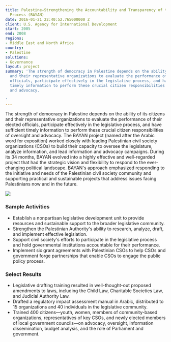 ```yaml
---
title: Palestine—Strengthening the Accountability and Transparency of the Legislative
  Process (BAYAN)
date: 2016-01-21 22:40:52.765000000 Z
client: U.S. Agency for International Development
start: 2005
end: 2008
regions:
- Middle East and North Africa
country:
- Palestine
solutions:
- Governance
layout: project
summary: 'The strength of democracy in Palestine depends on the ability of its citizens
  and their representative organizations to evaluate the performance of their elected
  officials, participate effectively in the legislative process, and have sufficient
  timely information to perform these crucial citizen responsibilities of oversight
  and advocacy.

'
---
```


The strength of democracy in Palestine depends on the ability of its citizens and their representative organizations to evaluate the performance of their elected officials, participate effectively in the legislative process, and have sufficient timely information to perform these crucial citizen responsibilities of oversight and advocacy. The BAYAN project (named after the Arabic word for exposition) worked closely with leading Palestinian civil society organizations (CSOs) to build their capacity to oversee the legislature, analyze information, and lead information and advocacy campaigns. During its 34 months, BAYAN evolved into a highly effective and well-regarded project that had the strategic vision and flexibility to respond to the ever-changing political landscape. BAYAN's approach emphasized responding to the initiative and needs of the Palestinian civil society community and supporting practical and sustainable projects that address issues facing Palestinians now and in the future.

![][1]

###  Sample Activities

* Establish a nonpartisan legislative development unit to provide resources and sustainable support to the broader legislative community.
* Strengthen the Palestinian Authority's ability to research, analyze, draft, and implement effective legislation.
* Support civil society's efforts to participate in the legislative process and hold governmental institutions accountable for their performance.
* Implement six grant agreements with Palestinian CSOs to help CSOs and government forge partnerships that enable CSOs to engage the public policy process.

###  Select Results

* Legislative drafting training resulted in well-thought-out proposed amendments to laws, including the Child Law, Charitable Societies Law, and Judicial Authority Law.
* Drafted a regulatory impact assessment manual in Arabic, distributed to 15 organizations and 40 individuals in the legislative community.
* Trained 400 citizens—youth, women, members of community-based organizations, representatives of key CSOs, and newly elected members of local government councils—on advocacy, oversight, information dissemination, budget analysis, and the role of Parliament and government.

[1]: https://assetify-dai.com/projects/PalestineStrengthening.jpg
